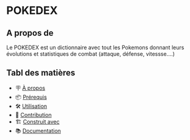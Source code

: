 # POKEDEX

## A propos de

Le POKEDEX est un dictionnaire avec tout les Pokemons donnant leurs évolutions et statistiques de combat (attaque, défense, vitessse....)

## Tabl des matières
- 🪧 [À propos](#à-propos)
- 📦 [Prérequis](#prérequis)
- 🛠️ [Utilisation](#utilisation)
- 🤝 [Contribution](#contribution)
- 🏗️ [Construit avec](#construit-avec)
- 📚 [Documentation](#documentation)
